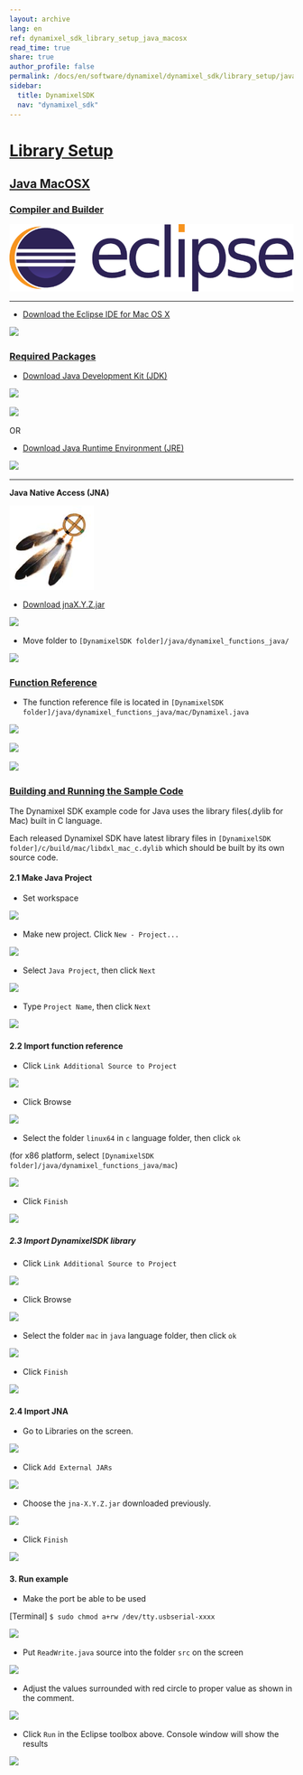 ```yaml
---
layout: archive
lang: en
ref: dynamixel_sdk_library_setup_java_macosx
read_time: true
share: true
author_profile: false
permalink: /docs/en/software/dynamixel/dynamixel_sdk/library_setup/java_macosx/
sidebar:
  title: DynamixelSDK
  nav: "dynamixel_sdk"
---
```


<div style="counter-reset: h2 12"></div>
<div style="counter-reset: h1 2"></div>

# [Library Setup](#library-setup)

## [Java MacOSX](#java-macosx)

### [Compiler and Builder](#compiler-and-builder)

![](/assets/images/sw/sdk/dynamixel_sdk/library_setup/java/eclipse.png)

------------------------------------------------------------------------------------

* [Download the Eclipse IDE for Mac OS X](http://www.eclipse.org/downloads/packages/eclipse-ide-java-ee-developers/neonr)

![](/assets/images/sw/sdk/dynamixel_sdk/library_setup/java/mac/library_file/a1.png)

### [Required Packages](#required-packages)

* [Download Java Development Kit (JDK)](http://www.oracle.com/technetwork/java/javase/downloads/index.html)

![](/assets/images/sw/sdk/dynamixel_sdk/library_setup/java/mac/library_file/b1.png)

![](/assets/images/sw/sdk/dynamixel_sdk/library_setup/java/mac/library_file/b2.png)

OR

* [Download Java Runtime Environment (JRE)](http://www.oracle.com/technetwork/java/javase/downloads/jre8-downloads-2133155.html)

![](/assets/images/sw/sdk/dynamixel_sdk/library_setup/java/mac/library_file/b3.png)

------------------------------------------------------------------------------------

**Java Native Access (JNA)**

![](/assets/images/sw/sdk/dynamixel_sdk/library_setup/java/jna.jpg)

* [Download jnaX.Y.Z.jar](https://github.com/java-native-access/jna)

![](/assets/images/sw/sdk/dynamixel_sdk/library_setup/java/mac/library_file/b4.png)

* Move folder to `[DynamixelSDK folder]/java/dynamixel_functions_java/`

![](/assets/images/sw/sdk/dynamixel_sdk/library_setup/java/mac/library_file/b5.png)

### [Function Reference](#function-reference)

* The function reference file is located in `[DynamixelSDK folder]/java/dynamixel_functions_java/mac/Dynamixel.java`

![](/assets/images/sw/sdk/dynamixel_sdk/library_setup/java/mac/library_file/2.png)

![](/assets/images/sw/sdk/dynamixel_sdk/library_setup/java/mac/library_file/3.png)

![](/assets/images/sw/sdk/dynamixel_sdk/library_setup/java/mac/library_file/1.png)

### [Building and Running the Sample Code](#building-and-running-the-sample-code)

The Dynamixel SDK example code for Java uses the library files(.dylib for Mac) built in C language.

Each released Dynamixel SDK have latest library files in `[DynamixelSDK folder]/c/build/mac/libdxl_mac_c.dylib` which should be built by its own source code.

#### 2.1 Make Java Project

* Set workspace 

![](/assets/images/sw/sdk/dynamixel_sdk/library_setup/java/mac/sample_code/1.png)

* Make new project. Click `New - Project...`

![](/assets/images/sw/sdk/dynamixel_sdk/library_setup/java/mac/sample_code/2.png)

* Select `Java Project`, then click `Next`

![](/assets/images/sw/sdk/dynamixel_sdk/library_setup/java/mac/sample_code/3.png)

* Type `Project Name`, then click `Next`

![](/assets/images/sw/sdk/dynamixel_sdk/library_setup/java/mac/sample_code/4.png)

#### 2.2 Import function reference

* Click `Link Additional Source to Project`

![](/assets/images/sw/sdk/dynamixel_sdk/library_setup/java/mac/sample_code/5.png)

* Click Browse

![](/assets/images/sw/sdk/dynamixel_sdk/library_setup/java/mac/sample_code/6.png)

* Select the folder `linux64` in `c` language folder, then click `ok`

(for x86 platform, select `[DynamixelSDK folder]/java/dynamixel_functions_java/mac`)

![](/assets/images/sw/sdk/dynamixel_sdk/library_setup/java/mac/sample_code/7.png)

* Click `Finish`

![](/assets/images/sw/sdk/dynamixel_sdk/library_setup/java/mac/sample_code/8.png)


##### 2.3 Import DynamixelSDK library

* Click `Link Additional Source to Project`

![](/assets/images/sw/sdk/dynamixel_sdk/library_setup/java/mac/sample_code/10.png)

* Click Browse

![](/assets/images/sw/sdk/dynamixel_sdk/library_setup/java/mac/sample_code/11.png)

* Select the folder `mac` in `java` language folder, then click `ok`

![](/assets/images/sw/sdk/dynamixel_sdk/library_setup/java/mac/sample_code/12.png)

* Click `Finish`

![](/assets/images/sw/sdk/dynamixel_sdk/library_setup/java/mac/sample_code/13.png)


#### 2.4 Import JNA

* Go to Libraries on the screen. 

![](/assets/images/sw/sdk/dynamixel_sdk/library_setup/java/mac/sample_code/14.png)

* Click `Add External JARs`

![](/assets/images/sw/sdk/dynamixel_sdk/library_setup/java/mac/sample_code/15.png)

* Choose the `jna-X.Y.Z.jar` downloaded previously.

![](/assets/images/sw/sdk/dynamixel_sdk/library_setup/java/mac/sample_code/16.png)

* Click `Finish`

![](/assets/images/sw/sdk/dynamixel_sdk/library_setup/java/mac/sample_code/17.png)


#### 3. Run example

* Make the port be able to be used

[Terminal] `$ sudo chmod a+rw /dev/tty.usbserial-xxxx`

![](/assets/images/sw/sdk/dynamixel_sdk/library_setup/java/mac/sample_code/21.png)

* Put `ReadWrite.java` source into the folder `src` on the screen

![](/assets/images/sw/sdk/dynamixel_sdk/library_setup/java/mac/sample_code/18.png)

* Adjust the values surrounded with red circle to proper value as shown in the comment. 

![](/assets/images/sw/sdk/dynamixel_sdk/library_setup/java/mac/sample_code/19.png)

* Click `Run` in the Eclipse toolbox above. Console window will show the results

![](/assets/images/sw/sdk/dynamixel_sdk/library_setup/java/mac/sample_code/20.png)

